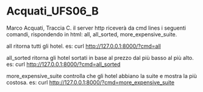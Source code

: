 # Acquati_UFS06_B
Marco Acquati, Traccia C. il server http riceverà da cmd lines i seguenti comandi, rispondendo in html: all, all_sorted, more_expensive_suite.

all ritorna tutti gli hotel. es: curl http://127.0.0.1:8000/?cmd=all

all_sorted ritorna gli hotel sortati in base al prezzo dal più basso al più alto. es: curl http://127.0.0.1:8000/?cmd=all_sorted

more_expensive_suite controlla che gli hotel abbiano la suite e mostra la più costosa. es: curl http://127.0.0.1:8000/?cmd=more_expensive_suite
